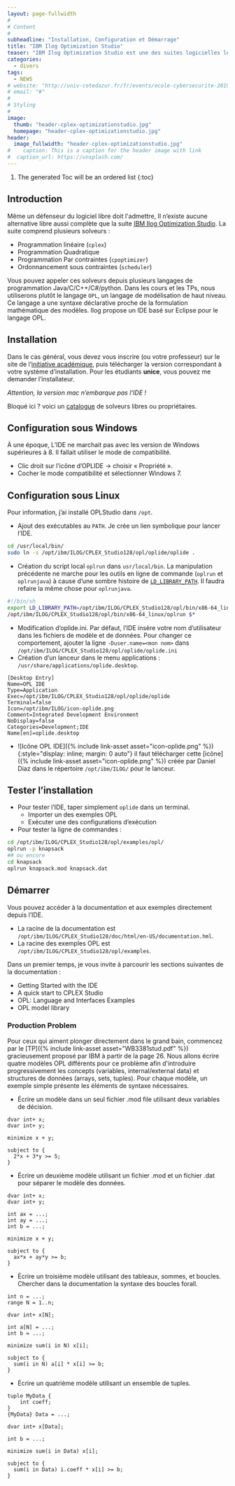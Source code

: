 ```yaml
---
layout: page-fullwidth
#
# Content
#
subheadline: "Installation, Configuration et Démarrage"
title: "IBM Ilog Optimization Studio"
teaser: "IBM Ilog Optimization Studio est une des suites logicielles les plus complètes pour la programmation linéaire, quadratique, et par contraintes. Elle est fréquemment utilisée dans l'industrie."
categories:
  - divers
tags:
  - NEWS
# website: "http://univ-cotedazur.fr/fr/events/ecole-cybersecurite-2019"
# email: "#"
#
# Styling
#
image:
  thumb: "header-cplex-optimizationstudio.jpg"
  homepage: "header-cplex-optimizationstudio.jpg"
header:
  image_fullwidth: "header-cplex-optimizationstudio.jpg"
#    caption: This is a caption for the header image with link
#  caption_url: https://unsplash.com/
---
```


1. The generated Toc will be an ordered list
{:toc}

## Introduction

Même un défenseur du logiciel libre doit l'admettre, Il n&rsquo;existe aucune alternative libre aussi complète que la suite [IBM Ilog Optimization Studio](http://www-03.ibm.com/software/products/us/en/ibmilogcpleoptistud/). La suite comprend plusieurs solveurs :

- Programmation linéaire (`cplex`)
- Programmation Quadratique
- Programmation Par contraintes (`cpoptimizer`)
- Ordonnancement sous contraintes (`scheduler`)

Vous pouvez appeler ces solveurs depuis plusieurs langages de programmation Java/C/C++/C#/python. Dans les cours et les TPs, nous utiliserons plutôt le langage `OPL`, un langage de modélisation de haut niveau. Ce langage a une syntaxe déclarative proche de la formulation mathématique des modèles. Ilog propose un IDE basé sur Eclipse pour le langage OPL.

## Installation

Dans le cas général, vous devez vous inscrire (ou votre professeur) sur le site de l&rsquo;[initiative académique](http://www.ibm.com/academicinitiative/), puis télécharger la version correspondant à votre système d&rsquo;installation. Pour les étudiants **unice**, vous pouvez me demander l&rsquo;installateur.

*Attention, la version mac n&rsquo;embarque pas l&rsquo;IDE !*

Bloqué ici ? voici un [catalogue](http://openjvm.jvmhost.net/CPSolvers/) de solveurs libres ou propriétaires.



## Configuration sous Windows

À une époque, L&rsquo;IDE ne marchait pas avec les version de Windows supérieures à 8. Il fallait utiliser le mode de compatibilité.

- Clic droit sur l&rsquo;icône d&rsquo;OPLIDE -> choisir &laquo;&nbsp;Propriété&nbsp;&raquo;.
- Cocher le mode compatibilité et sélectionner Windows 7.



## Configuration sous Linux

Pour information, j&rsquo;ai installé OPLStudio dans `/opt`.

- Ajout des exécutables au `PATH`.
Je crée un lien symbolique pour lancer l&rsquo;IDE.
```sh
cd /usr/local/bin/
sudo ln -s /opt/ibm/ILOG/CPLEX_Studio128/opl/oplide/oplide .
```
- Création du script local `oplrun` dans `usr/local/bin`.
La manipulation précédente ne marche pour les outils en ligne de commande (`oplrun` et `oplrunjava`) à cause d&rsquo;une sombre histoire de [`LD_LIBRARY_PATH`](http://users.skynet.be/Yves.Delhaye/unix/Cours/Notes/node93.html). Il faudra refaire la même chose pour `oplrunjava`.
```sh
#!/bin/sh
export LD_LIBRARY_PATH=/opt/ibm/ILOG/CPLEX_Studio128/opl/bin/x86-64_linux:$LD_LIBRARY_PATH
/opt/ibm/ILOG/CPLEX_Studio128/opl/bin/x86-64_linux/oplrun $*
```
- Modification d&rsquo;oplide.ini.
Par défaut, l&rsquo;IDE insère votre nom d&rsquo;utilisateur dans les fichiers de modèle et de données. Pour changer ce comportement, ajouter la ligne `-Duser.name=<mon nom>` dans `/opt/ibm/ILOG/CPLEX_Studio128/opl/oplide/oplide.ini`
- Création d&rsquo;un lanceur dans le menu applications : `/usr/share/applications/oplide.desktop`.
```
[Desktop Entry]
Name=OPL IDE
Type=Application
Exec=/opt/ibm/ILOG/CPLEX_Studio128/opl/oplide/oplide
Terminal=false
Icon=/opt/ibm/ILOG/icon-oplide.png
Comment=Integrated Development Environment
NoDisplay=false
Categories=Development;IDE
Name[en]=oplide.desktop
```
- ![Icône OPL IDE]({% include link-asset asset="icon-oplide.png" %}){:style="display: inline; margin: 0 auto"} il faut télécharger cette [icône]({% include link-asset asset="icon-oplide.png" %}) créée par Daniel Diaz dans le répertoire `/opt/ibm/ILOG/` pour le lanceur.

## Tester l&rsquo;installation

-   Pour tester l&rsquo;IDE, taper simplement `oplide` dans un terminal.
    -   Importer un des exemples OPL
    -   Exécuter une des configurations d&rsquo;exécution
-   Pour tester la ligne de commandes :
```sh
cd /opt/ibm/ILOG/CPLEX_Studio128/opl/examples/opl/
oplrun -p knapsack
## ou encore
cd knapsack
oplrun knapsack.mod knapsack.dat
```


## Démarrer

Vous pouvez accéder à la documentation et aux exemples directement depuis l&rsquo;IDE.
- La racine de la documentation est `/opt/ibm/ILOG/CPLEX_Studio128/doc/html/en-US/documentation.hml`.
- La racine des exemples OPL est `/opt/ibm/ILOG/CPLEX_Studio128/opl/examples`.

Dans un premier temps, je vous invite à parcourir les sections suivantes de la documentation :

-   Getting Started with the IDE
-   A quick start to CPLEX Studio
-   OPL: Language and Interfaces Examples
-   OPL model library

### Production Problem
Pour ceux qui aiment plonger directement dans le grand bain, commencez par le [TP]({% include link-asset asset="WB3381stud.pdf" %}) gracieusement proposé par IBM à partir de la page 26.
Nous allons écrire quatre modèles OPL différents pour ce problème afin d'introduire progressivement les concepts (variables, internal/external data) et structures de données (arrays, sets, tuples).
Pour chaque modèle, un exemple simple présente les éléments de syntaxe nécessaires.

* Écrire un modèle dans un seul fichier .mod file utilisant deux variables de décision.

```
dvar int+ x;
dvar int+ y;

minimize x + y;

subject to {
  2*x + 3*y >= 5;
}
```

* Écrire un deuxième modèle utilisant un fichier .mod et un fichier .dat pour séparer le modèle des données.

```
dvar int+ x;
dvar int+ y;

int ax = ...;
int ay = ...;
int b = ...;

minimize x + y;

subject to {
  ax*x + ay*y >= b;
}
```
* Écrire un troisième modèle utilisant des tableaux, sommes, et boucles.
Chercher dans la documentation la syntaxe des boucles forall.

```
int n = ...;
range N = 1..n;

dvar int+ x[N];

int a[N] = ...;
int b = ...;

minimize sum(i in N) x[i];

subject to {
  sum(i in N) a[i] * x[i] >= b;
}
```

* Écrire un quatrième modèle utilisant un ensemble de tuples.

```
tuple MyData {
    int coeff;
}
{MyData} Data = ...;

dvar int+ x[Data];

int b = ...;

minimize sum(i in Data) x[i];

subject to {
  sum(i in Data) i.coeff * x[i] >= b;
}
```
